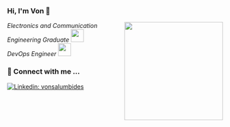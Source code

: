 ### Hi, I'm Von 👋

<img align='right' src="https://media.giphy.com/media/Ll22OhMLAlVDb8UQWe/giphy.gif" width="230">
<p><em>Electronics and Communication Engineering Graduate <img src="https://media.giphy.com/media/ghg6EzNlZWUdvmH30J/giphy.gif" width="30"> </br> DevOps Engineer <img src="https://media.giphy.com/media/WUlplcMpOCEmTGBtBW/giphy.gif" width="30"> 
</em></p>

### 💬 Connect with me ...

[![Linkedin: vonsalumbides](https://img.shields.io/badge/LinkedIn-blue?style=flat&logo=linkedin&labelColor=blue)](https://www.linkedin.com/in/von-salumbides-1a7b731b1)
<!--
**von-salumbides/von-salumbides** is a ✨ _special_ ✨ repository because its `README.md` (this file) appears on your GitHub profile.

Here are some ideas to get you started:

- 🔭 I’m currently working on ...
- 🌱 I’m currently learning ...
- 👯 I’m looking to collaborate on ...
- 🤔 I’m looking for help with ...
- 💬 Ask me about ...
- 📫 How to reach me: ...
- 😄 Pronouns: ...
- ⚡ Fun fact: ...
-->
